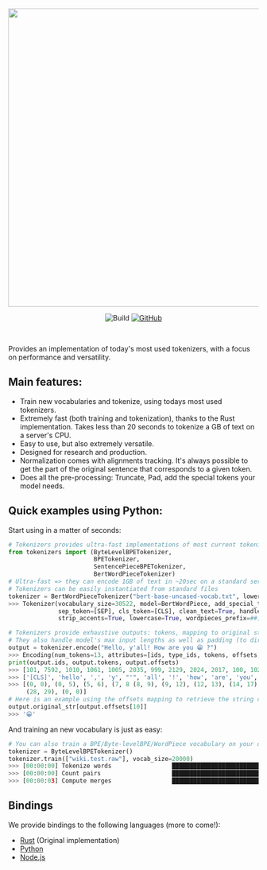 <p align="center">
    <br>
    <img src="https://huggingface.co/landing/assets/tokenizers/tokenizers-logo.png" width="600"/>
    <br>
<p>
<p align="center">
    <img alt="Build" src="https://github.com/huggingface/tokenizers/workflows/Rust/badge.svg">
    <a href="https://github.com/huggingface/tokenizers/blob/master/LICENSE">
        <img alt="GitHub" src="https://img.shields.io/github/license/huggingface/tokenizers.svg?color=blue&cachedrop">
    </a>
</p>
<br>

Provides an implementation of today's most used tokenizers, with a focus on performance and
versatility.

## Main features:

 - Train new vocabularies and tokenize, using todays most used tokenizers.
 - Extremely fast (both training and tokenization), thanks to the Rust implementation. Takes
   less than 20 seconds to tokenize a GB of text on a server's CPU.
 - Easy to use, but also extremely versatile.
 - Designed for research and production.
 - Normalization comes with alignments tracking. It's always possible to get the part of the
   original sentence that corresponds to a given token.
 - Does all the pre-processing: Truncate, Pad, add the special tokens your model needs.
 
## Quick examples using Python:

Start using in a matter of seconds:

```python
# Tokenizers provides ultra-fast implementations of most current tokenizers:
from tokenizers import (ByteLevelBPETokenizer,
                        BPETokenizer,
                        SentencePieceBPETokenizer,
                        BertWordPieceTokenizer)
# Ultra-fast => they can encode 1GB of text in ~20sec on a standard server's CPU
# Tokenizers can be easily instantiated from standard files
tokenizer = BertWordPieceTokenizer("bert-base-uncased-vocab.txt", lowercase=True)
>>> Tokenizer(vocabulary_size=30522, model=BertWordPiece, add_special_tokens=True, unk_token=[UNK], 
              sep_token=[SEP], cls_token=[CLS], clean_text=True, handle_chinese_chars=True, 
              strip_accents=True, lowercase=True, wordpieces_prefix=##)

# Tokenizers provide exhaustive outputs: tokens, mapping to original string, attention/special token masks.
# They also handle model's max input lengths as well as padding (to directly encode in padded batches)
output = tokenizer.encode("Hello, y'all! How are you 😁 ?")
>>> Encoding(num_tokens=13, attributes=[ids, type_ids, tokens, offsets, attention_mask, special_tokens_mask, overflowing, original_str, normalized_str])
print(output.ids, output.tokens, output.offsets)
>>> [101, 7592, 1010, 1061, 1005, 2035, 999, 2129, 2024, 2017, 100, 1029, 102]
>>> ['[CLS]', 'hello', ',', 'y', "'", 'all', '!', 'how', 'are', 'you', '[UNK]', '?', '[SEP]']
>>> [(0, 0), (0, 5), (5, 6), (7, 8 (8, 9), (9, 12), (12, 13), (14, 17), (18, 21), (22, 25), (26, 27),
     (28, 29), (0, 0)]
# Here is an example using the offsets mapping to retrieve the string coresponding to the 10th token:
output.original_str[output.offsets[10]]
>>> '😁'
```

And training an new vocabulary is just as easy:

```python
# You can also train a BPE/Byte-levelBPE/WordPiece vocabulary on your own files
tokenizer = ByteLevelBPETokenizer()
tokenizer.train(["wiki.test.raw"], vocab_size=20000)
>>> [00:00:00] Tokenize words                 ████████████████████████████████████████   20993/20993
>>> [00:00:00] Count pairs                    ████████████████████████████████████████   20993/20993
>>> [00:00:03] Compute merges                 ████████████████████████████████████████   19375/19375
```

## Bindings

We provide bindings to the following languages (more to come!):
  - [Rust](https://github.com/huggingface/tokenizers/tree/master/tokenizers) (Original implementation)
  - [Python](https://github.com/huggingface/tokenizers/tree/master/bindings/python)
  - [Node.js](https://github.com/huggingface/tokenizers/tree/master/bindings/node)
